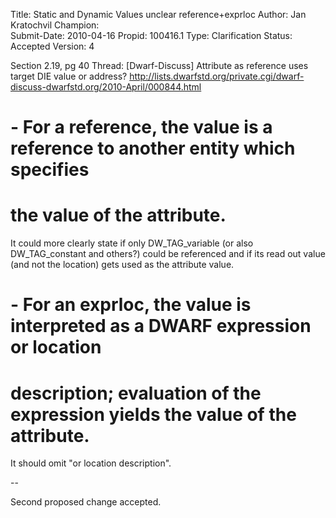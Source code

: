 Title:       Static and Dynamic Values unclear reference+exprloc
Author:      Jan Kratochvil
Champion:    
Submit-Date: 2010-04-16
Propid:      100416.1
Type:        Clarification
Status:      Accepted
Version:     4

Section 2.19, pg 40
Thread:
[Dwarf-Discuss] Attribute as reference uses target DIE value or address?
http://lists.dwarfstd.org/private.cgi/dwarf-discuss-dwarfstd.org/2010-April/000844.html

# - For a reference, the value is a reference to another entity which specifies
# the value of the attribute.

It could more clearly state if only DW_TAG_variable (or also DW_TAG_constant and 
others?) could be referenced and if its read out value (and not the location) gets 
used as the attribute value.

# - For an exprloc, the value is interpreted as a DWARF expression or location
# description; evaluation of the expression yields the value of the attribute.

It should omit "or location description".

--

Second proposed change accepted.
